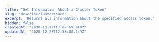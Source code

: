 ```yaml
---
title: "Get Information About a Cluster Token"
slug: "describeclustertoken"
excerpt: "Returns all information about the specified access token."
hidden: false
createdAt: "2020-12-27T13:07:58.680Z"
updatedAt: "2020-12-28T12:58:00.149Z"
---
```

